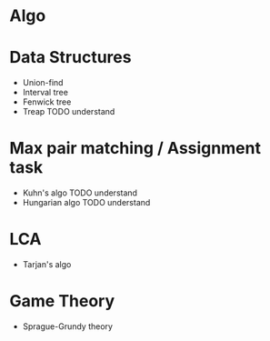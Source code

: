 Algo
====

Data Structures
==
* Union-find
* Interval tree
* Fenwick tree
* Treap TODO understand

Max pair matching / Assignment task
==
* Kuhn's algo TODO understand
* Hungarian algo TODO understand

LCA
== 
* Tarjan's algo

Game Theory
==
* Sprague-Grundy theory